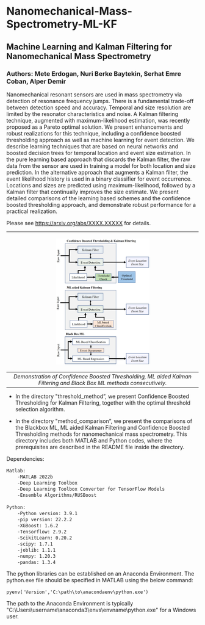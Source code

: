 # Nanomechanical-Mass-Spectrometry-ML-KF
## Machine Learning and Kalman Filtering for Nanomechanical Mass Spectrometry

### Authors: Mete Erdogan, Nuri Berke Baytekin, Serhat Emre Coban, Alper Demir

Nanomechanical resonant sensors are used in mass spectrometry via detection of resonance frequency jumps. There is a fundamental trade-off between detection speed and accuracy. Temporal and size resolution are limited by the resonator characteristics and noise. A Kalman filtering technique, augmented with maximum-likelihood estimation, was recently proposed as a Pareto optimal solution. We present enhancements and robust realizations for this technique, including a confidence boosted thresholding approach as well as machine learning for event detection. We describe learning techniques that are based on neural networks and boosted decision trees for temporal location and event size estimation. In the pure learning based approach that discards the Kalman filter, the raw data from the sensor are used in training a model for both location and size prediction. In the alternative approach that augments a Kalman filter, the event likelihood history is used in a binary classifier for event occurrence. Locations and sizes are predicted using maximum-likelihood, followed by a Kalman filter that continually improves the size estimate. We present detailed comparisons of the learning based schemes and the confidence boosted thresholding approach, and demonstrate robust performance for a practical realization.

Please see https://arxiv.org/abs/XXXX.XXXXX for details.  

| <p align="center"> <img src="figures/methods.jpg" width=50% height=50%> </p> | 
|:--:| 
| *Demonstration of Confidence Boosted Thresholding, ML aided Kalman Filtering and Black Box ML methods consecutively.* |



- In the directory "threshold_method”, we present Confidence Boosted Thresholding for Kalman Filtering, together with the optimal threshold selection algorithm. 

- In the directory "method_comparison”, we present the comparisons of the Blackbox ML, ML aided Kalman Filtering and Confidence Boosted Thresholding methods for nanomechanical mass spectrometry. This directory includes both MATLAB and Python codes, where the prerequisites are described in the README file inside the directory.

Dependencies:
	
	Matlab:
		-MATLAB 2022b
		-Deep Learning Toolbox
		-Deep Learning Toolbox Converter for TensorFlow Models
		-Ensemble Algorithms/RUSBoost

	Python:
		-Python version: 3.9.1
		-pip version: 22.2.2
		-XGBoost: 1.6.2
		-Tensorflow: 2.9.2
		-ScikitLearn: 0.20.2
		-scipy: 1.7.1
		-joblib: 1.1.1
		-numpy: 1.20.3
		-pandas: 1.3.4


The python libraries can be established on an Anaconda Environment.
The python.exe file should be specified in MATLAB using the below command:

	pyenv('Version','C:\path\to\anacondaenv\python.exe')

The path to the Anaconda Environment is typically "C:\Users\username\anaconda3\envs\envname\python.exe" for a Windows user.
	

